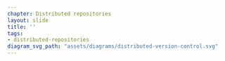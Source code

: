 ```yaml
---
chapter: Distributed repositories
layout: slide
title: ''
tags:
- distributed-repositories
diagram_svg_path: "assets/diagrams/distributed-version-control.svg"
---
```

